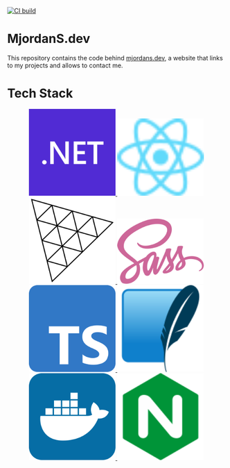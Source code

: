 [![CI build](https://github.com/Ni2Be/MjordanSdev/actions/workflows/ci.yml/badge.svg?branch=main)](https://github.com/Ni2Be/MjordanSdev/actions/workflows/ci.yml)


# MjordanS.dev

This repository contains the code behind [mjordans.dev](https://mjordans.dev), a website that links to my projects and allows to contact me.

# Tech Stack
<p align="center">
<a target="_blank" rel="noopener noreferrer" href="https://learn.microsoft.com/de-de/dotnet/api/microsoft.aspnetcore?view=aspnetcore-6.0"> <img src="./docs/tech stack/dotnet.svg" alt="dotnet" width="200"/> </a> <a target="_blank" rel="noopener noreferrer" href="https://reactjs.org/docs/getting-started.html"><img src="./docs/tech stack/react.svg" alt="react" width="200"/></a> <a target="_blank" rel="noopener noreferrer" href="https://threejs.org/docs/"><img src="./docs/tech stack/Threejs.svg" alt="Threejs" width="200" /> </a> <a target="_blank" rel="noopener noreferrer" href="https://sass-lang.com/documentation/"><img src="./docs/tech stack/Sass.svg" alt="Sass" width="200" /> </a> <a target="_blank" rel="noopener noreferrer" href="https://www.typescriptlang.org/docs/handbook/intro.html"><img src="./docs/tech stack/Typescript.svg" alt="Typescript" width="200" /> </a> <a target="_blank" rel="noopener noreferrer" href="https://www.sqlite.org/docs.html"><img src="./docs/tech stack/SQLite.svg" alt="SQLite" width="200" /> </a> <a target="_blank" rel="noopener noreferrer" href="https://docs.docker.com/engine/"><img src="./docs/tech stack/docker.svg" alt="docker" width="200" /> </a> <a target="_blank" rel="noopener noreferrer" href="https://nginx.org/en/docs/"><img src="./docs/tech stack/nginx.svg" alt="nginx" width="200" /></a>
</p>